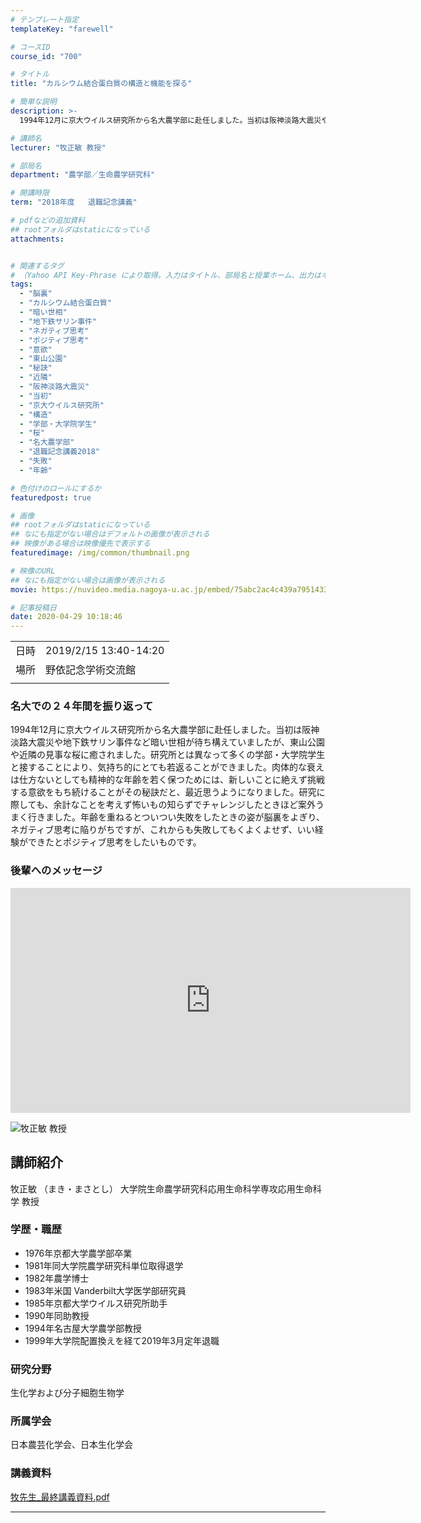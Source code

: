 ```yaml
---
# テンプレート指定
templateKey: "farewell"

# コースID
course_id: "700"

# タイトル
title: "カルシウム結合蛋白質の構造と機能を探る"

# 簡単な説明
description: >-
  1994年12月に京大ウイルス研究所から名大農学部に赴任しました。当初は阪神淡路大震災や地下鉄サリン事件など暗い世相が待ち構えていましたが、東山公園や近隣の見事な桜に癒されました。研究所とは異なって多くの学部・大学院学生と接することにより、気持ち的にとても若返ることができました。肉体的な衰えは仕方ないとしても精神的な年齢を若く保つためには、新しいことに絶えず挑戦する意欲をもち続けることがその秘 ....

# 講師名
lecturer: "牧正敏 教授"

# 部局名
department: "農学部／生命農学研究科"

# 開講時限
term: "2018年度	退職記念講義"

# pdfなどの追加資料
## rootフォルダはstaticになっている
attachments:


# 関連するタグ
# （Yahoo API Key-Phrase により取得。入力はタイトル、部局名と授業ホーム、出力はキーフレーズ（tags））
tags:
  - "脳裏"
  - "カルシウム結合蛋白質"
  - "暗い世相"
  - "地下鉄サリン事件"
  - "ネガティブ思考"
  - "ポジティブ思考"
  - "意欲"
  - "東山公園"
  - "秘訣"
  - "近隣"
  - "阪神淡路大震災"
  - "当初"
  - "京大ウイルス研究所"
  - "構造"
  - "学部・大学院学生"
  - "桜"
  - "名大農学部"
  - "退職記念講義2018"
  - "失敗"
  - "年齢"

# 色付けのロールにするか
featuredpost: true

# 画像
## rootフォルダはstaticになっている
## なにも指定がない場合はデフォルトの画像が表示される
## 映像がある場合は映像優先で表示する
featuredimage: /img/common/thumbnail.png

# 映像のURL
## なにも指定がない場合は画像が表示される
movie: https://nuvideo.media.nagoya-u.ac.jp/embed/75abc2ac4c439a795143356edebffc2cd623dd5b

# 記事投稿日
date: 2020-04-29 10:18:46
---
```


|   |   |
|---|---|
| 日時 | 2019/2/15  13:40-14:20 |
| 場所 | 野依記念学術交流館 |
|   |   |


### 名大での２４年間を振り返って

1994年12月に京大ウイルス研究所から名大農学部に赴任しました。当初は阪神淡路大震災や地下鉄サリン事件など暗い世相が待ち構えていましたが、東山公園や近隣の見事な桜に癒されました。研究所とは異なって多くの学部・大学院学生と接することにより、気持ち的にとても若返ることができました。肉体的な衰えは仕方ないとしても精神的な年齢を若く保つためには、新しいことに絶えず挑戦する意欲をもち続けることがその秘訣だと、最近思うようになりました。研究に際しても、余計なことを考えず怖いもの知らずでチャレンジしたときほど案外うまく行きました。年齢を重ねるとついつい失敗をしたときの姿が脳裏をよぎり、ネガティブ思考に陥りがちですが、これからも失敗してもくよくよせず、いい経験ができたとポジティブ思考をしたいものです。

### 後輩へのメッセージ

<iframe src="https://nuvideo.media.nagoya-u.ac.jp/embed/75abc2ac4c439a795143356edebffc2cd623dd5b" width="640" height="360" frameborder="0" allowfullscreen></iframe>





![牧正敏 教授](https://ocw.nagoya-u.jp/files/700/maki.jpg) 


## 講師紹介

牧正敏 （まき・まさとし） 大学院生命農学研究科応用生命科学専攻応用生命科学 教授

### 学歴・職歴
* 1976年京都大学農学部卒業
* 1981年同大学院農学研究科単位取得退学
* 1982年農学博士
* 1983年米国 Vanderbilt大学医学部研究員
* 1985年京都大学ウイルス研究所助手
* 1990年同助教授
* 1994年名古屋大学農学部教授
* 1999年大学院配置換えを経て2019年3月定年退職

### 研究分野
生化学および分子細胞生物学

### 所属学会
日本農芸化学会、日本生化学会


### 講義資料


[牧先生_最終講義資料.pdf](https://ocw.nagoya-u.jp/files/700/maki_final_book.pdf) 



-----